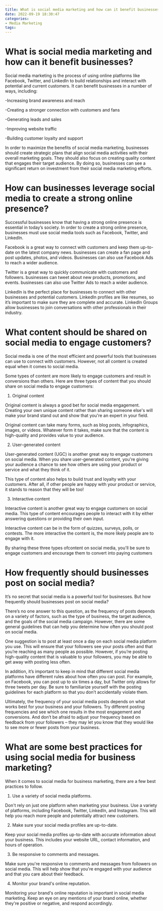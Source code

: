 ```yaml
---
title: What is social media marketing and how can it benefit businesses
date: 2022-09-19 18:30:47
categories:
- Media Marketing
tags:
---
```



#  What is social media marketing and how can it benefit businesses?


Social media marketing is the process of using online platforms like Facebook, Twitter, and LinkedIn to build relationships and interact with potential and current customers. It can benefit businesses in a number of ways, including:

-Increasing brand awareness and reach

-Creating a stronger connection with customers and fans

-Generating leads and sales

-Improving website traffic

-Building customer loyalty and support

In order to maximize the benefits of social media marketing, businesses should create strategic plans that align social media activities with their overall marketing goals. They should also focus on creating quality content that engages their target audience. By doing so, businesses can see a significant return on investment from their social media marketing efforts.

#  How can businesses leverage social media to create a strong online presence?

Successful businesses know that having a strong online presence is essential in today’s society. In order to create a strong online presence, businesses must use social media tools such as Facebook, Twitter, and LinkedIn.

Facebook is a great way to connect with customers and keep them up-to-date on the latest company news. businesses can create a fan page and post updates, photos, and videos. Businesses can also use Facebook Ads to reach a wider audience.

Twitter is a great way to quickly communicate with customers and followers. businesses can tweet about new products, promotions, and events. businesses can also use Twitter Ads to reach a wider audience.

LinkedIn is the perfect place for businesses to connect with other businesses and potential customers. LinkedIn profiles are like resumes, so it’s important to make sure they are complete and accurate. LinkedIn Groups allow businesses to join conversations with other professionals in their industry.

#  What content should be shared on social media to engage customers?

Social media is one of the most efficient and powerful tools that businesses can use to connect with customers. However, not all content is created equal when it comes to social media. 

Some types of content are more likely to engage customers and result in conversions than others. Here are three types of content that you should share on social media to engage customers:

1. Original content

Original content is always a good bet for social media engagement. Creating your own unique content rather than sharing someone else's will make your brand stand out and show that you're an expert in your field. 

Original content can take many forms, such as blog posts, infographics, images, or videos. Whatever form it takes, make sure that the content is high-quality and provides value to your audience. 

2. User-generated content

User-generated content (UGC) is another great way to engage customers on social media. When you share user-generated content, you're giving your audience a chance to see how others are using your product or service and what they think of it. 

This type of content also helps to build trust and loyalty with your customers. After all, if other people are happy with your product or service, it stands to reason that they will be too! 

3. Interactive content

Interactive content is another great way to engage customers on social media. This type of content encourages people to interact with it by either answering questions or providing their own input. 

Interactive content can be in the form of quizzes, surveys, polls, or contests. The more interactive the content is, the more likely people are to engage with it. 

 By sharing these three types ofcontent on social media, you'll be sure to engage customers and encourage them to convert into paying customers

#  How frequently should businesses post on social media?

It’s no secret that social media is a powerful tool for businesses. But how frequently should businesses post on social media?

There’s no one answer to this question, as the frequency of posts depends on a variety of factors, such as the type of business, the target audience, and the goals of the social media campaign. However, there are some general guidelines that can help you determine how often you should post on social media.

One suggestion is to post at least once a day on each social media platform you use. This will ensure that your followers see your posts often and that you’re reaching as many people as possible. However, if you’re posting high-quality content that is valuable to your followers, you may be able to get away with posting less often.

In addition, it’s important to keep in mind that different social media platforms have different rules about how often you can post. For example, on Facebook, you can post up to six times a day, but Twitter only allows for three tweets per day. Be sure to familiarize yourself with the posting guidelines for each platform so that you don’t accidentally violate them.

Ultimately, the frequency of your social media posts depends on what works best for your business and your followers. Try different posting frequencies and see which one results in the most engagement and conversions. And don’t be afraid to adjust your frequency based on feedback from your followers – they may let you know that they would like to see more or fewer posts from your business.

#  What are some best practices for using social media for business marketing?

When it comes to social media for business marketing, there are a few best practices to follow.

1. Use a variety of social media platforms.

Don't rely on just one platform when marketing your business. Use a variety of platforms, including Facebook, Twitter, LinkedIn, and Instagram. This will help you reach more people and potentially attract new customers.

2. Make sure your social media profiles are up-to-date.

Keep your social media profiles up-to-date with accurate information about your business. This includes your website URL, contact information, and hours of operation.

3. Be responsive to comments and messages.

Make sure you're responsive to comments and messages from followers on social media. This will help show that you're engaged with your audience and that you care about their feedback.

4. Monitor your brand's online reputation.

Monitoring your brand's online reputation is important in social media marketing. Keep an eye on any mentions of your brand online, whether they're positive or negative, and respond accordingly.